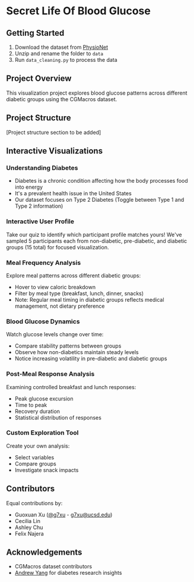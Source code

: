 # Secret Life Of Blood Glucose

## Getting Started
1. Download the dataset from [PhysioNet](https://physionet.org/content/cgmacros/1.0.0/)
2. Unzip and rename the folder to `data`
3. Run `data_cleaning.py` to process the data

## Project Overview
This visualization project explores blood glucose patterns across different diabetic groups using the CGMacros dataset.

## Project Structure
[Project structure section to be added]

## Interactive Visualizations

### Understanding Diabetes
- Diabetes is a chronic condition affecting how the body processes food into energy
- It's a prevalent health issue in the United States
- Our dataset focuses on Type 2 Diabetes (Toggle between Type 1 and Type 2 information)

### Interactive User Profile
Take our quiz to identify which participant profile matches yours! We've sampled 5 participants each from non-diabetic, pre-diabetic, and diabetic groups (15 total) for focused visualization.

### Meal Frequency Analysis
Explore meal patterns across different diabetic groups:
- Hover to view caloric breakdown
- Filter by meal type (breakfast, lunch, dinner, snacks)
- Note: Regular meal timing in diabetic groups reflects medical management, not dietary preference

### Blood Glucose Dynamics
Watch glucose levels change over time:
- Compare stability patterns between groups
- Observe how non-diabetics maintain steady levels
- Notice increasing volatility in pre-diabetic and diabetic groups

### Post-Meal Response Analysis
Examining controlled breakfast and lunch responses:
- Peak glucose excursion
- Time to peak
- Recovery duration
- Statistical distribution of responses

### Custom Exploration Tool
Create your own analysis:
- Select variables
- Compare groups
- Investigate snack impacts

## Contributors
Equal contributions by:
- Guoxuan Xu ([@g7xu](https://github.com/g7xu) - g7xu@ucsd.edu)
- Cecilia Lin
- Ashley Chu
- Felix Najera

## Acknowledgements
- CGMacros dataset contributors
- [Andrew Yang](https://github.com/AHY123) for diabetes research insights
